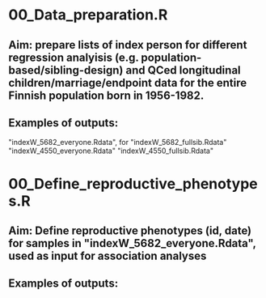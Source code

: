## 

# 00_Data_preparation.R   
## Aim: prepare lists of index person for different regression analyisis (e.g. population-based/sibling-design) and QCed longitudinal children/marriage/endpoint data for the entire Finnish population born in 1956-1982.

## Examples of outputs: 
"indexW_5682_everyone.Rdata", for 
"indexW_5682_fullsib.Rdata"
"indexW_4550_everyone.Rdata"
"indexW_4550_fullsib.Rdata"





# 00_Define_reproductive_phenotypes.R    
## Aim: Define reproductive phenotypes (id, date) for samples in "indexW_5682_everyone.Rdata", used as input for association analyses

## Examples of outputs: 
